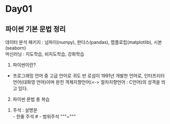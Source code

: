 # Day01  

## 파이썬 기본 문법 정리  
데이터 분석 패키지 : 넘파이(numpy), 판다스(pandas), 맵플로립(matplotlib), 시본(seaborn)  
머신러닝 : 지도학습, 비지도학습, 강화학습  

1. 파이썬이란?  
- 프로그래밍 언어 중 고급 언어로 귀도 반 로섬이 1991년 개발한 언어로, 인터프리터 언어(대화영 언어)이며 완전 객체지향언어(<-> 절차지향언어 : C언어)의 성격을 띄고 있다.  

2. 파이썬 문법 총 복습  
  1) 주석 : 설명문  
    - 한줄 주석 #
    - 범위주석 """~"""
